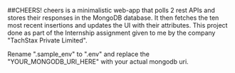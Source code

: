 ##CHEERS!
cheers is a minimalistic web-app that polls 2 rest APIs and stores their responses in the MongoDB database. It then fetches the ten most recent insertions and updates the UI with their attributes. 
This project done as part of the Internship assignment given to me by the company "TachStax Private Limited".

Rename ".sample_env" to ".env" and replace the "YOUR_MONGODB_URI_HERE" with your actual mongodb uri.
